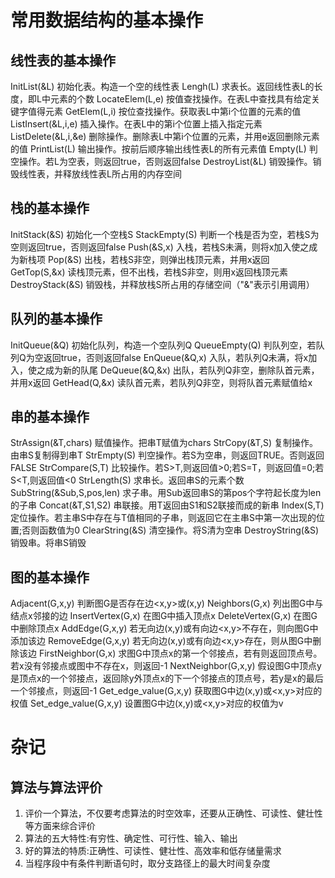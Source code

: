 # 常用数据结构的基本操作
## 线性表的基本操作
InitList(&L)                初始化表。构造一个空的线性表
Lengh(L)                    求表长。返回线性表L的长度，即L中元素的个数
LocateElem(L,e)             按值查找操作。在表L中查找具有给定关键字值得元素
GetElem(L,i)                按位查找操作。获取表L中第i个位置的元素的值
ListInsert(&L,i,e)          插入操作。在表L中的第i个位置上插入指定元素
ListDelete(&L,i,&e)         删除操作。删除表L中第i个位置的元素，并用e返回删除元素的值
PrintList(L)                输出操作。按前后顺序输出线性表L的所有元素值
Empty(L)                    判空操作。若L为空表，则返回true，否则返回false
DestroyList(&L)             销毁操作。销毁线性表，并释放线性表L所占用的内存空间

## 栈的基本操作
InitStack(&S)               初始化一个空栈S
StackEmpty(S)               判断一个栈是否为空，若栈S为空则返回true，否则返回false
Push(&S,x)                  入栈，若栈S未满，则将x加入使之成为新栈项
Pop(&S)                     出栈，若栈S非空，则弹出栈顶元素，并用x返回
GetTop(S,&x)                读栈顶元素，但不出栈，若栈S非空，则用x返回栈顶元素
DestroyStack(&S)            销毁栈，并释放栈S所占用的存储空间（"&"表示引用调用）

## 队列的基本操作
InitQueue(&Q)               初始化队列，构造一个空队列Q
QueueEmpty(Q)               判队列空，若队列Q为空返回true，否则返回false
EnQueue(&Q,x)               入队，若队列Q未满，将x加入，使之成为新的队尾
DeQueue(&Q,&x)              出队，若队列Q非空，删除队首元素，并用x返回
GetHead(Q,&x)               读队首元素，若队列Q非空，则将队首元素赋值给x

## 串的基本操作
StrAssign(&T,chars)         赋值操作。把串T赋值为chars
StrCopy(&T,S)               复制操作。由串S复制得到串T
StrEmpty(S)                 判空操作。若S为空串，则返回TRUE。否则返回FALSE
StrCompare(S,T)             比较操作。若S>T,则返回值>0;若S=T，则返回值=0;若S<T,则返回值<0
StrLength(S)                求串长。返回串S的元素个数
SubString(&Sub,S,pos,len)   求子串。用Sub返回串S的第pos个字符起长度为len的子串
Concat(&T,S1,S2)            串联接。用T返回由S1和S2联接而成的新串
Index(S,T)                  定位操作。若主串S中存在与T值相同的子串，则返回它在主串S中第一次出现的位置;否则函数值为0
ClearString(&S)             清空操作。将S清为空串
DestroyString(&S)           销毁串。将串S销毁

## 图的基本操作
Adjacent(G,x,y)             判断图G是否存在边<x,y>或(x,y)
Neighbors(G,x)              列出图G中与结点x邻接的边
InsertVertex(G,x)           在图G中插入顶点x
DeleteVertex(G,x)           在图G中删除顶点x
AddEdge(G,x,y)              若无向边(x,y)或有向边<x,y>不存在，则向图G中添加该边
RemoveEdge(G,x,y)           若无向边(x,y)或有向边<x,y>存在，则从图G中删除该边
FirstNeighbor(G,x)          求图G中顶点x的第一个邻接点，若有则返回顶点号。若x没有邻接点或图中不存在x，则返回-1
NextNeighbor(G,x,y)         假设图G中顶点y是顶点x的一个邻接点，返回除y外顶点x的下一个邻接点的顶点号，若y是x的最后一个邻接点，则返回-1
Get_edge_value(G,x,y)       获取图G中边(x,y)或<x,y>对应的权值
Set_edge_value(G,x,y)       设置图G中边(x,y)或<x,y>对应的权值为v

# 杂记
## 算法与算法评价
1. 评价一个算法，不仅要考虑算法的时空效率，还要从正确性、可读性、健壮性等方面来综合评价
2. 算法的五大特性:有穷性、确定性、可行性、输入、输出
3. 好的算法的特质:正确性、可读性、健壮性、高效率和低存储量需求
4. 当程序段中有条件判断语句时，取分支路径上的最大时间复杂度
